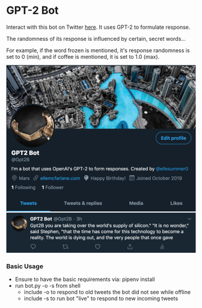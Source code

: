 # GPT-2 Bot
Interact with this bot on Twitter [here](https://twitter.com/Gpt2B). It uses GPT-2 to formulate response.

The randomness of its response is influenced by certain, secret words...

For example, if the word frozen is mentioned, it's response randomness is set to 0 (min), and if coffee is mentioned, it is set to 1.0 (max).

![Alt_text](https://github.com/ellemcfarlane/GPT2Bot/blob/master/screenshots/gpt2botscreenshot.png)
![Alt_text](https://github.com/ellemcfarlane/GPT2Bot/blob/master/screenshots/gpt2bottweetsceenshot.png)

### Basic Usage
* Ensure to have the basic requirements via: pipenv install
* run bot.py -o -s from shell
    * include -o to respond to old tweets the bot did not see while offline 
    * include -s to run bot "live" to respond to new incoming tweets

